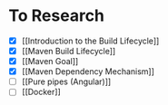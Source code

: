 # To Research
- [x] [[Introduction to the Build Lifecycle]]
- [x] [[Maven Build Lifecycle]]
- [x] [[Maven Goal]]
- [x] [[Maven Dependency Mechanism]]
- [ ] [[Pure pipes (Angular)]]
- [ ] [[Docker]]